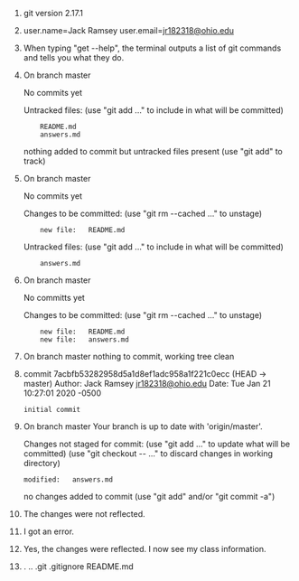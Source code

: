 1. git version 2.17.1

2. user.name=Jack Ramsey
   user.email=jr182318@ohio.edu

3. When typing "get --help", the terminal outputs a list of git commands and tells you what they do.

4. On branch master

   No commits yet

   Untracked files:
     (use "git add <file>..." to include in what will be committed)

           README.md
           answers.md

   nothing added to commit but untracked files present (use "git add" to track)

5. On branch master

   No commits yet

   Changes to be committed:
     (use "git rm --cached <file>..." to unstage)

           new file:   README.md

   Untracked files:
     (use "git add <file>..." to include in what will be committed)

           answers.md

6. On branch master

   No committs yet

   Changes to be committed:
     (use "git rm --cached <file>..." to unstage)

           new file:   README.md
           new file:   answers.md

7. On branch master
   nothing to commit, working tree clean

8. commit 7acbfb53282958d5a1d8ef1adc958a1f221c0ecc (HEAD -> master)
   Author: Jack Ramsey <jr182318@ohio.edu>
   Date:   Tue Jan 21 10:27:01 2020 -0500

       initial commit

9. On branch master
   Your branch is up to date with 'origin/master'.

   Changes not staged for commit:
     (use "git add <file>..." to update what will be committed)
     (use "git checkout -- <file>..." to discard changes in working directory)

	   modified:   answers.md

   no changes added to commit (use "git add" and/or "git commit -a")

10. The changes were not reflected.

11. I got an error.

12. Yes, the changes were reflected. I now see my class information.

13. .  ..  .git  .gitignore  README.md


